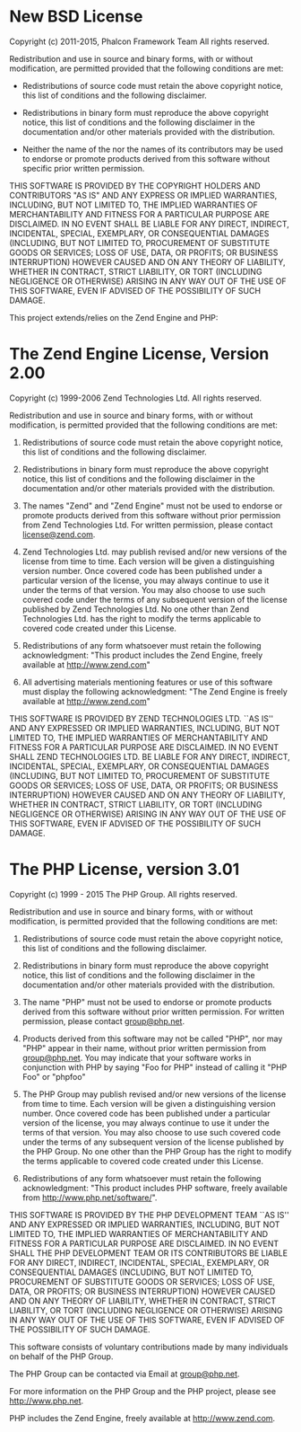
New BSD License
===============

Copyright (c) 2011-2015, Phalcon Framework Team
All rights reserved.

Redistribution and use in source and binary forms, with or without modification, are permitted provided that the following conditions are met:

* Redistributions of source code must retain the above copyright notice, this list of conditions and the following disclaimer.
* Redistributions in binary form must reproduce the above copyright notice, this list of conditions and the following disclaimer in the documentation and/or other materials provided with the distribution.

* Neither the name of the <organization> nor the names of its contributors may be used to endorse or promote products derived from this software without specific prior written permission.

THIS SOFTWARE IS PROVIDED BY THE COPYRIGHT HOLDERS AND CONTRIBUTORS "AS IS" AND ANY EXPRESS OR IMPLIED WARRANTIES, INCLUDING, BUT NOT LIMITED TO, THE IMPLIED WARRANTIES OF MERCHANTABILITY AND FITNESS FOR A PARTICULAR PURPOSE ARE DISCLAIMED. IN NO EVENT SHALL <COPYRIGHT HOLDER> BE LIABLE FOR ANY DIRECT, INDIRECT, INCIDENTAL, SPECIAL, EXEMPLARY, OR CONSEQUENTIAL DAMAGES (INCLUDING, BUT NOT LIMITED TO, PROCUREMENT OF SUBSTITUTE GOODS OR SERVICES; LOSS OF USE, DATA, OR PROFITS; OR BUSINESS INTERRUPTION) HOWEVER CAUSED AND ON ANY THEORY OF LIABILITY, WHETHER IN CONTRACT, STRICT LIABILITY, OR TORT (INCLUDING NEGLIGENCE OR OTHERWISE) ARISING IN ANY WAY OUT OF THE USE OF THIS SOFTWARE, EVEN IF ADVISED OF THE POSSIBILITY OF SUCH DAMAGE.

This project extends/relies on the Zend Engine and PHP:

The Zend Engine License, Version 2.00
=====================================

Copyright (c) 1999-2006 Zend Technologies Ltd. All rights reserved.

Redistribution and use in source and binary forms, with or without
modification, is permitted provided that the following conditions
are met:

  1. Redistributions of source code must retain the above copyright
     notice, this list of conditions and the following disclaimer.

  2. Redistributions in binary form must reproduce the above
     copyright notice, this list of conditions and the following
     disclaimer in the documentation and/or other materials provided
     with the distribution.

  3. The names "Zend" and "Zend Engine" must not be used to endorse
     or promote products derived from this software without prior
     permission from Zend Technologies Ltd. For written permission,
     please contact license@zend.com.

  4. Zend Technologies Ltd. may publish revised and/or new versions
     of the license from time to time. Each version will be given a
     distinguishing version number.
     Once covered code has been published under a particular version
     of the license, you may always continue to use it under the
     terms of that version. You may also choose to use such covered
     code under the terms of any subsequent version of the license
     published by Zend Technologies Ltd. No one other than Zend
     Technologies Ltd. has the right to modify the terms applicable
     to covered code created under this License.

  5. Redistributions of any form whatsoever must retain the following
     acknowledgment:
     "This product includes the Zend Engine, freely available at
     http://www.zend.com"

  6. All advertising materials mentioning features or use of this
     software must display the following acknowledgment:
     "The Zend Engine is freely available at http://www.zend.com"

THIS SOFTWARE IS PROVIDED BY ZEND TECHNOLOGIES LTD. ``AS IS'' AND
ANY EXPRESSED OR IMPLIED WARRANTIES, INCLUDING, BUT NOT LIMITED TO,
THE IMPLIED WARRANTIES OF MERCHANTABILITY AND FITNESS FOR A
PARTICULAR PURPOSE ARE DISCLAIMED.  IN NO EVENT SHALL ZEND
TECHNOLOGIES LTD.  BE LIABLE FOR ANY DIRECT, INDIRECT, INCIDENTAL,
SPECIAL, EXEMPLARY, OR CONSEQUENTIAL DAMAGES (INCLUDING, BUT NOT
LIMITED TO, PROCUREMENT OF SUBSTITUTE GOODS OR SERVICES; LOSS OF
USE, DATA, OR PROFITS; OR BUSINESS INTERRUPTION) HOWEVER CAUSED AND
ON ANY THEORY OF LIABILITY, WHETHER IN CONTRACT, STRICT LIABILITY,
OR TORT (INCLUDING NEGLIGENCE OR OTHERWISE) ARISING IN ANY WAY OUT
OF THE USE OF THIS SOFTWARE, EVEN IF ADVISED OF THE POSSIBILITY OF
SUCH DAMAGE.


The PHP License, version 3.01
=============================

Copyright (c) 1999 - 2015 The PHP Group. All rights reserved.

Redistribution and use in source and binary forms, with or without
modification, is permitted provided that the following conditions
are met:

  1. Redistributions of source code must retain the above copyright
     notice, this list of conditions and the following disclaimer.

  2. Redistributions in binary form must reproduce the above copyright
     notice, this list of conditions and the following disclaimer in
     the documentation and/or other materials provided with the
     distribution.

  3. The name "PHP" must not be used to endorse or promote products
     derived from this software without prior written permission. For
     written permission, please contact group@php.net.

  4. Products derived from this software may not be called "PHP", nor
     may "PHP" appear in their name, without prior written permission
     from group@php.net.  You may indicate that your software works in
     conjunction with PHP by saying "Foo for PHP" instead of calling
     it "PHP Foo" or "phpfoo"

  5. The PHP Group may publish revised and/or new versions of the
     license from time to time. Each version will be given a
     distinguishing version number.
     Once covered code has been published under a particular version
     of the license, you may always continue to use it under the terms
     of that version. You may also choose to use such covered code
     under the terms of any subsequent version of the license
     published by the PHP Group. No one other than the PHP Group has
     the right to modify the terms applicable to covered code created
     under this License.

  6. Redistributions of any form whatsoever must retain the following
     acknowledgment:
     "This product includes PHP software, freely available from
     <http://www.php.net/software/>".

THIS SOFTWARE IS PROVIDED BY THE PHP DEVELOPMENT TEAM ``AS IS'' AND
ANY EXPRESSED OR IMPLIED WARRANTIES, INCLUDING, BUT NOT LIMITED TO,
THE IMPLIED WARRANTIES OF MERCHANTABILITY AND FITNESS FOR A
PARTICULAR PURPOSE ARE DISCLAIMED.  IN NO EVENT SHALL THE PHP
DEVELOPMENT TEAM OR ITS CONTRIBUTORS BE LIABLE FOR ANY DIRECT,
INDIRECT, INCIDENTAL, SPECIAL, EXEMPLARY, OR CONSEQUENTIAL DAMAGES
(INCLUDING, BUT NOT LIMITED TO, PROCUREMENT OF SUBSTITUTE GOODS OR
SERVICES; LOSS OF USE, DATA, OR PROFITS; OR BUSINESS INTERRUPTION)
HOWEVER CAUSED AND ON ANY THEORY OF LIABILITY, WHETHER IN CONTRACT,
STRICT LIABILITY, OR TORT (INCLUDING NEGLIGENCE OR OTHERWISE)
ARISING IN ANY WAY OUT OF THE USE OF THIS SOFTWARE, EVEN IF ADVISED
OF THE POSSIBILITY OF SUCH DAMAGE.

This software consists of voluntary contributions made by many
individuals on behalf of the PHP Group.

The PHP Group can be contacted via Email at group@php.net.

For more information on the PHP Group and the PHP project,
please see <http://www.php.net>.

PHP includes the Zend Engine, freely available at
<http://www.zend.com>.
